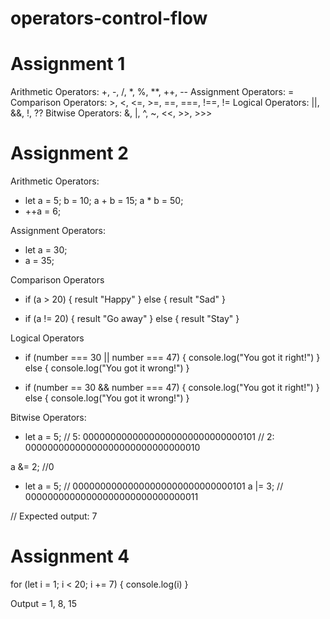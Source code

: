 # operators-control-flow

# Assignment 1
Arithmetic Operators: +, -, /, *, %, **, ++, --
Assignment Operators: =
Comparison Operators: >, <, <=, >=, ==, ===, !==, !=
Logical Operators: ||, &&, !, ??
Bitwise Operators: &, |, ^, ~, <<, >>, >>>

# Assignment 2

Arithmetic Operators:

* let a = 5; b = 10; a + b = 15; a * b = 50;
* ++a = 6;

Assignment Operators:

* let a = 30;
* a = 35;

Comparison Operators

* if (a > 20) { result "Happy" } else { result "Sad" }

* if (a != 20) { result "Go away" } else { result "Stay" }

Logical Operators

* if (number === 30 || number === 47) { console.log("You got it right!") } else { console.log("You got it wrong!") }

* if (number == 30 && number === 47) { console.log("You got it right!") } else { console.log("You got it wrong!") }

Bitwise Operators:

* let a = 5;
// 5: 00000000000000000000000000000101 // 2: 00000000000000000000000000000010

a &= 2; //0

* let a = 5; // 00000000000000000000000000000101 a |= 3; // 00000000000000000000000000000011

// Expected output: 7

# Assignment 4

for (let i = 1; i < 20; i += 7) { console.log(i) }

Output = 1, 8, 15